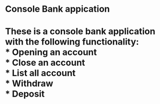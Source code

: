 <h1>Console Bank appication<h1>
These is a console bank application with the following functionality:
  <br />
* Opening an account
   <br />
* Close an account
   <br />
* List all account
   <br />
* Withdraw
   <br />
* Deposit
 <br />

